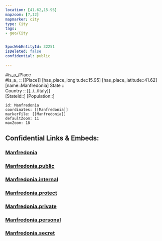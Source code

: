 ```yaml
---
location: [41.62,15.95] 
mapzoom: [7,12] 
mapmarker: city 
type: City
tags:
- geo/City


SpocWebEntityId: 32251
isDeleted: false
confidential: public

---
```

#is_a_/Place  
#is_a_ :: [[Place]] 
[has_place_longitude::15.95] 
[has_place_latitude::41.62] 
[name::Manfredonia] 
State ::  
Country :: [[../../Italy]]  
[StateId::] 
[Population::] 



```leaflet
id: Manfredonia
coordinates: [[Manfredonia]] 
markerFile: [[Manfredonia]] 
defaultZoom: 11 
maxZoom: 18
```


## Confidential Links & Embeds: 

### [Manfredonia](/_Standards/Earth/Continent/Europe/Europe~South/Italy/City/Manfredonia.md) 

### [Manfredonia.public](/_public/Earth/Continent/Europe/Europe~South/Italy/City/Manfredonia.public.md) 

### [Manfredonia.internal](/_internal/Earth/Continent/Europe/Europe~South/Italy/City/Manfredonia.internal.md) 

### [Manfredonia.protect](/_protect/Earth/Continent/Europe/Europe~South/Italy/City/Manfredonia.protect.md) 

### [Manfredonia.private](/_private/Earth/Continent/Europe/Europe~South/Italy/City/Manfredonia.private.md) 

### [Manfredonia.personal](/_personal/Earth/Continent/Europe/Europe~South/Italy/City/Manfredonia.personal.md) 

### [Manfredonia.secret](/_secret/Earth/Continent/Europe/Europe~South/Italy/City/Manfredonia.secret.md)

